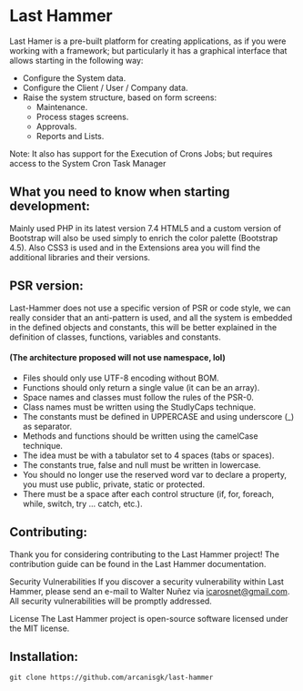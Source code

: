 # Last Hammer

Last Hamer is a pre-built platform for creating applications, as if you were working with a framework; but particularly it has a graphical interface that allows starting in the following way:
-   Configure the System data.
-   Configure the Client / User / Company data.
-   Raise the system structure, based on form screens:
    -   Maintenance.
    -   Process stages screens.
    -   Approvals.
    -   Reports and Lists.

Note: It also has support for the Execution of Crons Jobs; but requires access to the System Cron Task Manager

## What you need to know when starting development:

Mainly used PHP in its latest version 7.4
HTML5 and a custom version of Bootstrap will also be used simply to enrich the color palette (Bootstrap 4.5).
Also CSS3 is used and in the Extensions area you will find the additional libraries and their versions.

## PSR version:

Last-Hammer does not use a specific version of PSR or code style, we can really consider that an anti-pattern is used, and all the system is embedded in the defined objects and constants, this will be better explained in the definition of classes, functions, variables and constants.

#### (The architecture proposed will not use namespace, lol)

-   Files should only use UTF-8 encoding without BOM.
-   Functions should only return a single value (it can be an array).
-   Space names and classes must follow the rules of the PSR-0.
-   Class names must be written using the StudlyCaps technique.
-   The constants must be defined in UPPERCASE and using underscore (\_) as separator.
-   Methods and functions should be written using the camelCase technique.
-   The idea must be with a tabulator set to 4 spaces (tabs or spaces).
-   The constants true, false and null must be written in lowercase.
-   You should no longer use the reserved word var to declare a property, you must use public, private, static or protected.
-   There must be a space after each control structure (if, for, foreach, while, switch, try ... catch, etc.).

## Contributing:

Thank you for considering contributing to the Last Hammer project! The contribution guide can be found in the Last Hammer documentation.

Security Vulnerabilities
If you discover a security vulnerability within Last Hammer, please send an e-mail to Walter Nuñez via icarosnet@gmail.com. All security vulnerabilities will be promptly addressed.

License
The Last Hammer project is open-source software licensed under the MIT license.

## Installation:

```
git clone https://github.com/arcanisgk/last-hammer
```
